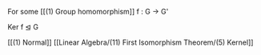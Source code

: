 For some [[(1) Group homomorphism]] f : G -> G'

Ker f $\unlhd$ G

[[(1) Normal]] [[Linear Algebra/(11) First Isomorphism Theorem/(5) Kernel]]